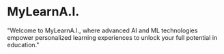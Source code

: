 # MyLearnA.I.
"Welcome to MyLearnA.I., where advanced AI and ML technologies empower personalized learning experiences to unlock your full potential in education."
